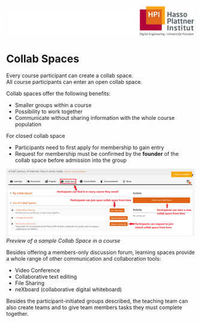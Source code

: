![HPI Logo](../img/HPI_Logo.png)

# Collab Spaces

Every course participant can create a collab space.  
All course participants can enter an open collab space.  

Collab spaces offer the following benefits:  

* Smaller groups within a course 
* Possibility to work together 
* Communicate without sharing information with the whole course population

For closed collab space
* Participants need to first apply for membership to gain entry 
* Request for membership must be confirmed by the **founder** of the collab space before admission into the group  

![HPI Logo](../img/features/structure/collab_space.png)  
*Preview of a sample Collab Space in a course*  

Besides offering a members-only discussion forum, learning spaces provide a whole range of other communication and collaboration tools:   

* Video Conference 
* Collaborative text editing 
* File Sharing 
* neXboard (collaborative digital whiteboard)  

Besides the participant-initiated groups described, the teaching team can also create teams and to give team members tasks they must complete together.

